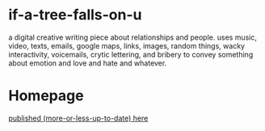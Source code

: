 # if-a-tree-falls-on-u

a digital creative writing piece about relationships and people. uses music, video, texts, emails, google maps, links, images, random things, wacky interactivity, voicemails, crytic lettering, and bribery to convey something about emotion and love and hate and whatever.

# Homepage
[published (more-or-less-up-to-date) here](https://people.rit.edu/bvd5889/creative/if-a-tree-falls-on-u/trees.html)
